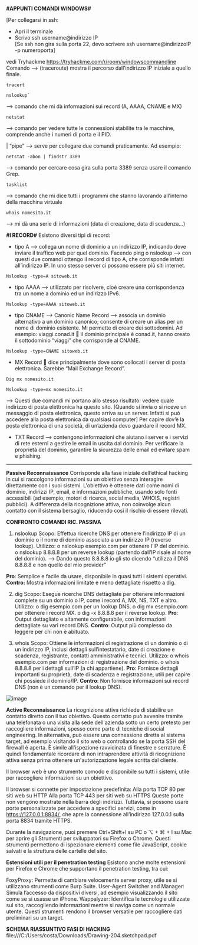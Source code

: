 **#APPUNTI COMANDI WINDOWS#**

[Per collegarsi in ssh:
-	Apri il terminale
-	Scrivo ssh username@indirizzo IP  
[Se ssh non gira sulla porta 22, devo scrivere    ssh username@indirizzoIP -p numeroporta]

vedi Tryhackme https://tryhackme.com/r/room/windowscommandline 
Comando --> (traceroute) mostra il percorso dall’indirizzo IP iniziale a quello finale.


```
tracert
```


```
nslookup`
```

--> comando che mi dà informazioni sui record (A, AAAA, CNAME e MX)

```
netstat
```

--> comando per vedere tutte le connessioni stabilite tra le macchine, comprende anche i numeri di porta e il PID.  

| “pipe” --> serve per collegare due comandi praticamente. Ad esempio:

```
netstat -abon | findstr 3389
```

--> comando per cercare cosa gira sulla porta 3389 senza usare il 
				comando Grep.

```
tasklist
```

--> comando che mi dice tutti i programmi che stanno lavorando all’interno della macchina virtuale


```
whois nomesito.it 
```


--> mi dà una serie di informazioni (data di creazione, data di scadenza…)



**#I RECORD#**
Esistono diversi tipi di record:
-	tipo A --> collega un nome di dominio a un indirizzo IP, indicando dove inviare il traffico web per quel dominio.
Facendo ping o nslookup --> con questi due comandi ottengo il record di tipo A, che corrisponde infatti all’indirizzo IP.
In uno stesso server ci possono essere più siti internet.


```
Nslookup -type=A sitoweb.it
```

-	tipo AAAA --> utilizzato per risolvere, cioè creare una corrispondenza tra un nome a dominio ed un indirizzo IPv6.

```
Nslookup -type=AAAA sitoweb.it
```


-	tipo CNAME --> Canonic Name Record --> associa un dominio alternativo a un dominio canonico; consente di creare un alias per un nome di dominio esistente. Mi permette di creare dei sottodomini. 
Ad esempio: viaggi.conad.it  il dominio principale è conad.it, hanno creato il sottodominio “viaggi” che corrisponde al CNAME.

```
Nslookup -type=CNAME sitoweb.it
```


-	MX Record  dice principalmente dove sono collocati i server di posta elettronica. Sarebbe “Mail Exchange Record”.

```
Dig mx nomesito.it
```

```
Nslookup -type=mx nomesito.it
```

--> Questi due comandi mi portano allo stesso risultato: vedere quale indirizzo di posta elettronica ha questo sito.
[Quando si invia o si riceve un messaggio di posta elettronica, questo arriva su un server. Infatti si può accedere alla posta elettronica da qualsiasi computer]
Per capire dov’è la posta elettronica di una società, di un’azienda devo guardare il record MX. 

-	TXT Record --> contengono informazioni che aiutano i server e i servizi di rete esterni a gestire le email in uscita dal dominio. Per verificare la proprietà del dominio, garantire la sicurezza delle email ed evitare spam e phishing.

_________________________________________________________________________________________________________________________________________________________________
**Passive Reconnaissance**
Corrisponde alla fase iniziale dell’ethical hacking in cui si raccolgono informazioni su un obiettivo senza interagire direttamente con i suoi sistemi. L'obiettivo è ottenere dati come nomi di dominio, indirizzi IP, email, e informazioni pubbliche, usando solo fonti accessibili (ad esempio, motori di ricerca, social media, WHOIS, registri pubblici). A differenza della ricognizione attiva, non coinvolge alcun contatto con il sistema bersaglio, riducendo così il rischio di essere rilevati.

**CONFRONTO COMANDI RIC. PASSIVA**
1. nslookup
Scopo: Effettua ricerche DNS per ottenere l’indirizzo IP di un dominio o il nome di dominio associato a un indirizzo IP (reverse lookup).
Utilizzo:
o	nslookup esempio.com per ottenere l’IP del dominio.
o	nslookup 8.8.8.8 per un reverse lookup (partendo dall’IP risale al nome del dominio).
--> Dando questo 8.8.8.8 io gli sto dicendo “utilizza il DNS 8.8.8.8 e non quello del mio provider”

**Pro**: Semplice e facile da usare, disponibile in quasi tutti i sistemi operativi.
**Contro:** Mostra informazioni limitate e meno dettagliate rispetto a dig.


2. dig
Scopo: Esegue ricerche DNS dettagliate per ottenere informazioni complete su un dominio o IP, come i record A, MX, NS, TXT e altro.
Utilizzo:
o	dig esempio.com per un lookup DNS.
o	dig mx esempio.com per ottenere i record MX.
o	dig -x 8.8.8.8 per il reverse lookup.
**Pro**: Output dettagliato e altamente configurabile, con informazioni dettagliate su vari record DNS.
**Contro**: Output più complesso da leggere per chi non è abituato.


3. whois
Scopo: Ottiene le informazioni di registrazione di un dominio o di un indirizzo IP, inclusi dettagli sull’intestatario, date di creazione e scadenza, registrante, contatti amministrativi e tecnici.
Utilizzo:
o	whois esempio.com per informazioni di registrazione del dominio.
o	whois 8.8.8.8 per i dettagli sull’IP (a chi appartiene).
**Pro**: Fornisce dettagli importanti su proprietà, date di scadenza e registrazione, utili per capire chi possiede il dominio/IP.
**Contro**: Non fornisce informazioni sui record DNS (non è un comando per il lookup DNS).

![image](https://github.com/user-attachments/assets/ad0344b5-e3a4-46e8-8b23-508c7a7c251a)


**Active Reconnaissance**
La ricognizione attiva richiede di stabilire un contatto diretto con il tuo obiettivo. Questo contatto può avvenire tramite una telefonata o una visita alla sede dell'azienda sotto un certo pretesto per raccogliere informazioni, spesso come parte di tecniche di social engineering. In alternativa, può essere una connessione diretta al sistema target, ad esempio visitando il sito web o controllando se la porta SSH del firewall è aperta. È simile all’ispezione ravvicinata di finestre e serrature. È quindi fondamentale ricordare di non intraprendere attività di ricognizione attiva senza prima ottenere un'autorizzazione legale scritta dal cliente.

Il browser web è uno strumento comodo e disponibile su tutti i sistemi, utile per raccogliere informazioni su un obiettivo.

Il browser si connette per impostazione predefinita:
Alla porta TCP 80 per siti web su HTTP
Alla porta TCP 443 per siti web su HTTPS
Queste porte non vengono mostrate nella barra degli indirizzi. Tuttavia, si possono usare porte personalizzate per accedere a specifici servizi, come in https://127.0.0.1:8834/, che apre la connessione all’indirizzo 127.0.0.1 sulla porta 8834 tramite HTTPS.


Durante la navigazione, puoi premere Ctrl+Shift+I su PC o ⌥ + ⌘ + I su Mac per aprire gli Strumenti per sviluppatori su Firefox o Chrome. Questi strumenti permettono di ispezionare elementi come file JavaScript, cookie salvati e la struttura delle cartelle del sito.

**Estensioni utili per il penetration testing**
Esistono anche molte estensioni per Firefox e Chrome che supportano il penetration testing, tra cui:

FoxyProxy: Permette di cambiare velocemente server proxy, utile se si utilizzano strumenti come Burp Suite.
User-Agent Switcher and Manager: Simula l’accesso da dispositivi diversi, ad esempio visualizzando il sito come se si usasse un iPhone.
Wappalyzer: Identifica le tecnologie utilizzate sul sito, raccogliendo informazioni mentre si naviga come un normale utente.
Questi strumenti rendono il browser versatile per raccogliere dati preliminari su un target.

**SCHEMA RIASSUNTIVO FASI DI HACKING**
file:///C:/Users/costa/Downloads/Drawing-204.sketchpad.pdf 

